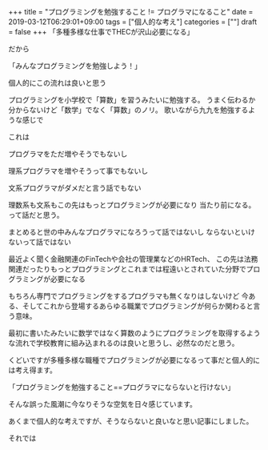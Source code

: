 +++
title = "プログラミングを勉強すること != プログラマになること"
date = 2019-03-12T06:29:01+09:00
tags = ["個人的な考え"]
categories = [""]
draft = false
+++
「多種多様な仕事でTHECが沢山必要になる」

だから

「みんなプログラミングを勉強しよう！」

個人的にこの流れは良いと思う

プログラミングを小学校で「算数」を習うみたいに勉強する。
うまく伝わるか分からないけど「数学」でなく「算数」のノリ。
歌いながら九九を勉強するような感じで

これは

プログラマをただ増やそうでもないし

理系プログラマを増やそうって事でもないし

文系プログラマがダメだと言う話でもない


理数系も文系もこの先はもっとプログラミングが必要になり
当たり前になる。  って話だと思う。

まとめると世の中みんなプログラマになろうって話ではないし
ならないといけないって話ではない


最近よく聞く金融関連のFinTechや会社の管理業などのHRTech、
この先は法務関連だったりもっとプログラミングとこれまでは程遠いとされていた分野でプログラミングが必要になる

もちろん専門でプログラミングをするプログラマも無くなりはしないけど
今ある、そしてこれから登場するあらゆる職業でプログラミングが何らか関わると言う意味。

最初に書いたみたいに数学ではなく算数のようにプログラミングを取得するような流れで学校教育に組み込まれるのは良いと思うし、必然なのだと思う。

くどいですが多種多様な職種でプログラミングが必要になるって事だと個人的には考え得ます。

「プログラミングを勉強すること==プログラマにならないと行けない」

そんな誤った風潮に今なりそうな空気を日々感じています。

あくまで個人的な考えですが、そうならないと良いなと思い記事にしました。

それでは
